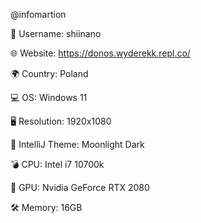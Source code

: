 @infomartion

👥 Username: shiinano

🌐 Website: https://donos.wyderekk.repl.co/

🌍 Country: Poland

💻 OS: Windows 11

🖥 Resolution: 1920x1080

🌠 IntelliJ Theme: Moonlight Dark

💣 CPU: Intel i7 10700k 

🚀 GPU: Nvidia GeForce RTX 2080

🛠 Memory: 16GB

